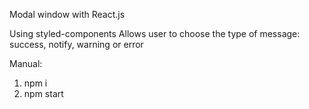 Modal window with React.js

Using styled-components
Allows user to choose the type of message: success, notify, warning or error

Manual:
1. npm i
2. npm start